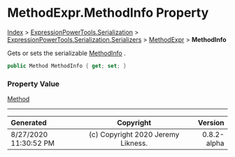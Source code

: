 ﻿# MethodExpr.MethodInfo Property

[Index](../index.md) > [ExpressionPowerTools.Serialization](ExpressionPowerTools.Serialization.a.md) > [ExpressionPowerTools.Serialization.Serializers](ExpressionPowerTools.Serialization.Serializers.n.md) > [MethodExpr](ExpressionPowerTools.Serialization.Serializers.MethodExpr.cs.md) > **MethodInfo**

Gets or sets the serializable [MethodInfo](ExpressionPowerTools.Serialization.Serializers.MethodExpr.MethodInfo.prop.md) .

```csharp
public Method MethodInfo { get; set; }
```

### Property Value

 [Method](ExpressionPowerTools.Serialization.Serializers.Method.cs.md) 


---

| Generated | Copyright | Version |
| :-- | :-: | --: |
| 8/27/2020 11:30:52 PM | (c) Copyright 2020 Jeremy Likness. | 0.8.2-alpha |
